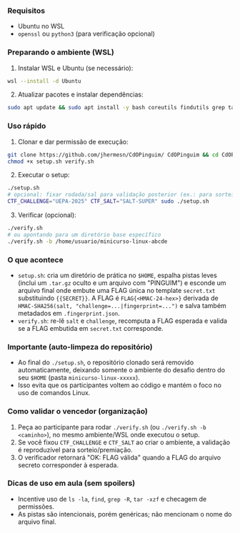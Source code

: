 ### Requisitos
- Ubuntu no WSL
- `openssl` ou `python3` (para verificação opcional)

### Preparando o ambiente (WSL)
1) Instalar WSL e Ubuntu (se necessário):
```bash
wsl --install -d Ubuntu
```
2) Atualizar pacotes e instalar dependências:
```bash
sudo apt update && sudo apt install -y bash coreutils findutils grep tar openssl python3
```

### Uso rápido
1) Clonar e dar permissão de execução:
```bash
git clone https://github.com/jhermesn/CdOPinguim/ CdOPinguim && cd CdOPinguim
chmod +x setup.sh verify.sh
```

2) Executar o setup:
```bash
./setup.sh
# opcional: fixar rodada/sal para validação posterior (ex.: para sorteio)
CTF_CHALLENGE="UEPA-2025" CTF_SALT="SALT-SUPER" sudo ./setup.sh
```

3) Verificar (opcional):
```bash
./verify.sh
# ou apontando para um diretório base específico
./verify.sh -b /home/usuario/minicurso-linux-abcde
```

### O que acontece
- `setup.sh`: cria um diretório de prática no `$HOME`, espalha pistas leves (inclui um `.tar.gz` oculto e um arquivo com "PINGUIM") e esconde um arquivo final onde embute uma FLAG única no template `secret.txt` substituindo `{{SECRET}}`. A FLAG é `FLAG{<HMAC-24-hex>}` derivada de `HMAC-SHA256(salt, "challenge=...|fingerprint=...")` e salva também metadados em `.fingerprint.json`.
- `verify.sh`: re-lê `salt` e `challenge`, recomputa a FLAG esperada e valida se a FLAG embutida em `secret.txt` corresponde.

### Importante (auto-limpeza do repositório)
- Ao final do `./setup.sh`, o repositório clonado será removido automaticamente, deixando somente o ambiente do desafio dentro do seu `$HOME` (pasta `minicurso-linux-xxxxx`).
- Isso evita que os participantes voltem ao código e mantém o foco no uso de comandos Linux.

### Como validar o vencedor (organização)
1) Peça ao participante para rodar `./verify.sh` (ou `./verify.sh -b <caminho>`), no mesmo ambiente/WSL onde executou o setup.
2) Se você fixou `CTF_CHALLENGE` e `CTF_SALT` ao criar o ambiente, a validação é reproduzível para sorteio/premiação.
3) O verificador retornará "OK: FLAG válida" quando a FLAG do arquivo secreto corresponder à esperada.

### Dicas de uso em aula (sem spoilers)
- Incentive uso de `ls -la`, `find`, `grep -R`, `tar -xzf` e checagem de permissões.
- As pistas são intencionais, porém genéricas; não mencionam o nome do arquivo final.